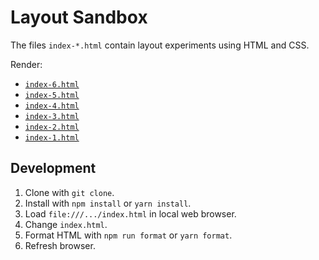 # Layout Sandbox

The files `index-*.html` contain layout experiments using HTML and CSS.

Render:

* [`index-6.html`](http://htmlpreview.github.io/?https://github.com/spl/layout-sandbox/blob/main/index-6.html)
* [`index-5.html`](http://htmlpreview.github.io/?https://github.com/spl/layout-sandbox/blob/main/index-5.html)
* [`index-4.html`](http://htmlpreview.github.io/?https://github.com/spl/layout-sandbox/blob/main/index-4.html)
* [`index-3.html`](http://htmlpreview.github.io/?https://github.com/spl/layout-sandbox/blob/main/index-3.html)
* [`index-2.html`](http://htmlpreview.github.io/?https://github.com/spl/layout-sandbox/blob/main/index-2.html)
* [`index-1.html`](http://htmlpreview.github.io/?https://github.com/spl/layout-sandbox/blob/main/index-1.html)

## Development

1. Clone with `git clone`.
2. Install with `npm install` or `yarn install`.
3. Load `file:///.../index.html` in local web browser.
4. Change `index.html`.
5. Format HTML with `npm run format` or `yarn format`.
6. Refresh browser.

